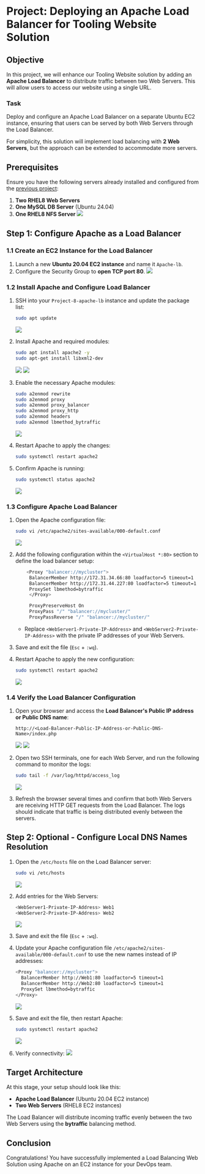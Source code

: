 # Project: Deploying an Apache Load Balancer for Tooling Website Solution

## Objective
In this project, we will enhance our Tooling Website solution by adding an **Apache Load Balancer** to distribute traffic between two Web Servers. This will allow users to access our website using a single URL.

### Task
Deploy and configure an Apache Load Balancer on a separate Ubuntu EC2 instance, ensuring that users can be served by both Web Servers through the Load Balancer.

For simplicity, this solution will implement load balancing with **2 Web Servers**, but the approach can be extended to accommodate more servers.

## Prerequisites
Ensure you have the following servers already installed and configured from the [previous project](https://github.com/yourtechie/DevOps-Tooling-Project):

1. **Two RHEL8 Web Servers**
2. **One MySQL DB Server** (Ubuntu 24.04)
3. **One RHEL8 NFS Server**
   ![](images/1.png)

## Step 1: Configure Apache as a Load Balancer

### 1.1 Create an EC2 Instance for the Load Balancer
1. Launch a new **Ubuntu 20.04 EC2 instance** and name it `Apache-lb`.
2. Configure the Security Group to **open TCP port 80**.
   ![](images/2.png)

### 1.2 Install Apache and Configure Load Balancer

1. SSH into your `Project-8-apache-lb` instance and update the package list:
   ```bash
   sudo apt update
   ```
   ![](images/3.png)

2. Install Apache and required modules:
   ```bash
   sudo apt install apache2 -y
   sudo apt-get install libxml2-dev
   ```
   ![](images/4.png)
   ![](images/5.png)

3. Enable the necessary Apache modules:
   ```bash
   sudo a2enmod rewrite
   sudo a2enmod proxy
   sudo a2enmod proxy_balancer
   sudo a2enmod proxy_http
   sudo a2enmod headers
   sudo a2enmod lbmethod_bytraffic
   ```
   ![](images/6.png)

4. Restart Apache to apply the changes:
   ```bash
   sudo systemctl restart apache2
   ```

5. Confirm Apache is running:
   ```bash
   sudo systemctl status apache2
   ```
   ![](images/7.png)

### 1.3 Configure Apache Load Balancer
1. Open the Apache configuration file:
   ```bash
   sudo vi /etc/apache2/sites-available/000-default.conf
   ```
   ![](images/8.png)

2. Add the following configuration within the `<VirtualHost *:80>` section to define the load balancer setup:

   ```bash
       <Proxy "balancer://mycluster">
        BalancerMember http://172.31.34.66:80 loadfactor=5 timeout=1
        BalancerMember http://172.31.44.227:80 loadfactor=5 timeout=1
        ProxySet lbmethod=bytraffic
        </Proxy>

        ProxyPreserveHost On
        ProxyPass "/" "balancer://mycluster/"
        ProxyPassReverse "/" "balancer://mycluster/"

   ```

   - Replace `<WebServer1-Private-IP-Address>` and `<WebServer2-Private-IP-Address>` with the private IP addresses of your Web Servers.

3. Save and exit the file (`Esc` + `:wq`).

4. Restart Apache to apply the new configuration:
   ```bash
   sudo systemctl restart apache2
   ```
   ![](images/8.png)

### 1.4 Verify the Load Balancer Configuration
1. Open your browser and access the **Load Balancer's Public IP address or Public DNS name**:

   ```
   http://<Load-Balancer-Public-IP-Address-or-Public-DNS-Name>/index.php
   ```
   ![](images/10.png)
   ![](images/9.png)

2. Open two SSH terminals, one for each Web Server, and run the following command to monitor the logs:

   ```bash
   sudo tail -f /var/log/httpd/access_log
   ```
   ![](images/11.png)

3. Refresh the browser several times and confirm that both Web Servers are receiving HTTP GET requests from the Load Balancer. The logs should indicate that traffic is being distributed evenly between the servers.

## Step 2: Optional - Configure Local DNS Names Resolution

1. Open the `/etc/hosts` file on the Load Balancer server:
   ```bash
   sudo vi /etc/hosts
   ```
   ![](images/14.png)

2. Add entries for the Web Servers:
   ```bash
   <WebServer1-Private-IP-Address> Web1
   <WebServer2-Private-IP-Address> Web2
   ```
   ![](images/12.png)

3. Save and exit the file (`Esc` + `:wq`).

4. Update your Apache configuration file `/etc/apache2/sites-available/000-default.conf` to use the new names instead of IP addresses:

   ```bash
   <Proxy "balancer://mycluster">
     BalancerMember http://Web1:80 loadfactor=5 timeout=1
     BalancerMember http://Web2:80 loadfactor=5 timeout=1
     ProxySet lbmethod=bytraffic
   </Proxy>
   ```
   ![](images/13.png)

5. Save and exit the file, then restart Apache:
   ```bash
   sudo systemctl restart apache2
   ```
   ![](images/14.png)

6. Verify connectivity:
   ![](images/9.png)



## Target Architecture
At this stage, your setup should look like this:

- **Apache Load Balancer** (Ubuntu 20.04 EC2 instance)
- **Two Web Servers** (RHEL8 EC2 instances)

The Load Balancer will distribute incoming traffic evenly between the two Web Servers using the **bytraffic** balancing method.

## Conclusion
Congratulations! You have successfully implemented a Load Balancing Web Solution using Apache on an EC2 instance for your DevOps team.


